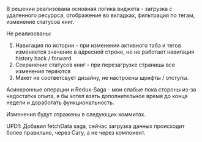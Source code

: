 В решении реализована основная логика виджета - загрузка с удаленного ресуррса, отображение во вкладках, фильтрация по тегам, изменение статусов книг.

Не реализованы:
1. Навигация по истории - при изменении  активного таба и тегов изменяется значение в адресной строке, но не работает навигация history back / forward
2. Сохранение статусов книг - при перезагрузке страницы все изменения теряются
3. Макет не соответсвует дизайну, не настроены шрифты / отступы.

Асинхронные операции и Redux-Saga - мои слабые пока стороны из-за недостатка опыта, я бы хотел взять дополнительное время до конца недели и доработать функциональность.

Изменения будут отражены в следующих коммитах.

UPD1:
Добавил fetchData saga, сейчас загрузка данных происходит более правильно, через Сагу, а не через компонент.
